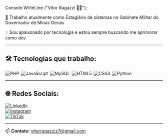 Console.WriteLine ("Vitor Ragazzi 👨‍💻");

💼 Trabalho atualmente como Estagiário de sistemas no Gabinete Militar do Governador de Minas Gerais

💡 Sou apaixonado por tecnologia e estou sempre buscando me aprimorar como dev

---

## 🛠️ Tecnologias que trabalho:

<div style="display: flex; flex-wrap: wrap; gap: 6px;">

<img alt="PHP" src="https://img.shields.io/badge/PHP-3178C6?style=for-the-badge&logo=PHP&logoColor=purple"/>
<img alt="JavaScript" src="https://img.shields.io/badge/JavaScript-F7DF1E?style=for-the-badge&logo=javascript&logoColor=black"/>
<img alt="MySQL" src="https://img.shields.io/badge/MySQL%20Server-CC2927?style=for-the-badge&logo=microsoftsqlserver&logoColor=white"/>
<img alt="HTML5" src="https://img.shields.io/badge/HTML5-E34F26?style=for-the-badge&logo=html5&logoColor=white"/>
<img alt="CSS3" src="https://img.shields.io/badge/CSS3-1572B6?style=for-the-badge&logo=css3&logoColor=white"/>
<img alt="Python" src="https://img.shields.io/badge/PYTHON-E34F26?style=for-the-badge&logo=python&logoColor=white"/>

</div>

---

## 🌐 Redes Sociais:

[![LinkedIn](https://img.shields.io/badge/LinkedIn-0077B5?style=for-the-badge&logo=linkedin&logoColor=white)](https://https://www.linkedin.com/in/vitor-ragazzi//)  
[![Instagram](https://img.shields.io/badge/Instagram-E4405F?style=for-the-badge&logo=instagram&logoColor=white)](https://www.instagram.com/saaidzy/)  
[![TikTok](https://img.shields.io/badge/TikTok-000000?style=for-the-badge&logo=tiktok&logoColor=white)](https://www.tiktok.com/@saaidzy)

---

📫 **Contato:** [vitorragazziz7@gmail.com](mailto:saaidmohanna@gmail.com)
